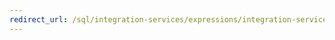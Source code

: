 ```yaml
---
redirect_url: /sql/integration-services/expressions/integration-services-ssis-expressions?view=sql-server-2014
---
```

